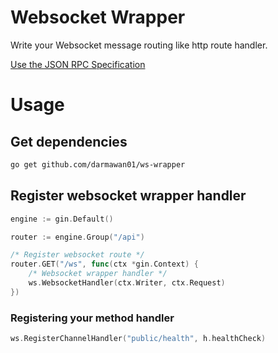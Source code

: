 # Websocket Wrapper

Write your Websocket message routing like http route handler.

[Use the JSON RPC Specification](https://www.jsonrpc.org/specification)

# Usage

## Get dependencies

```bash
go get github.com/darmawan01/ws-wrapper
```

## Register websocket wrapper handler

```go
engine := gin.Default()

router := engine.Group("/api")

/* Register websocket route */
router.GET("/ws", func(ctx *gin.Context) {
    /* Websocket wrapper handler */
    ws.WebsocketHandler(ctx.Writer, ctx.Request)
})
```

### Registering your method handler

```go
ws.RegisterChannelHandler("public/health", h.healthCheck)
```

